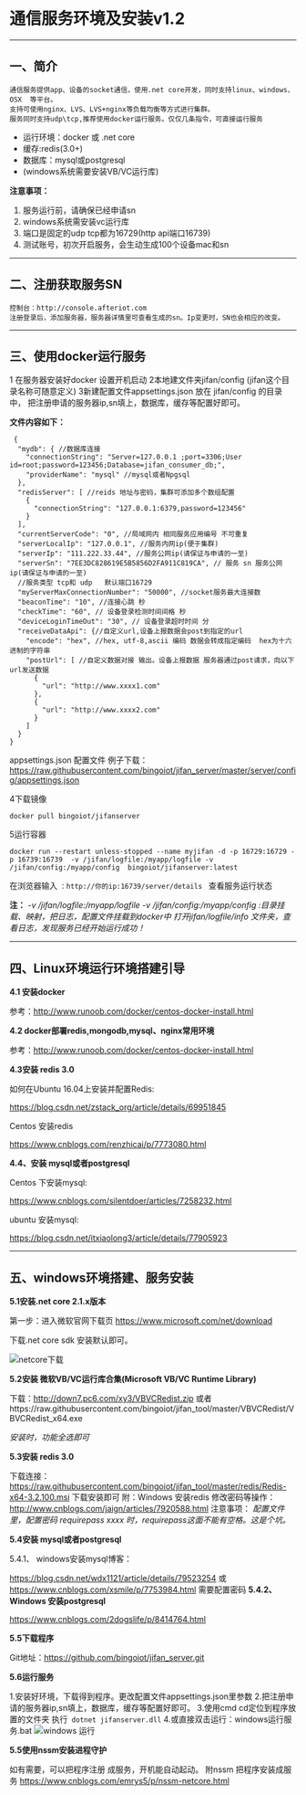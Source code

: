 
# 通信服务环境及安装v1.2

---
一、简介
---
    通信服务提供app、设备的socket通信，使用.net core开发，同时支持linux、windows、OSX  等平台。
    支持可使用nginx、LVS、LVS+nginx等负载均衡等方式进行集群。
    服务同时支持udp\tcp,推荐使用docker运行服务。仅仅几条指令，可直接运行服务

+ 运行环境：docker 或 .net core
+ 缓存:redis(3.0+)
+ 数据库：mysql或postgresql
+ (windows系统需要安装VB/VC运行库)

**注意事项：**
1. 服务运行前，请确保已经申请sn
2. windows系统需安装vc运行库
3. 端口是固定的udp tcp都为16729(http api端口16739)
4. 测试账号，初次开启服务，会生动生成100个设备mac和sn

---
二、注册获取服务SN
---
    控制台：http://console.afteriot.com
    注册登录后，添加服务器，服务器详情里可查看生成的sn。Ip变更时，SN也会相应的改变。


---
三、使用docker运行服务
---
1 在服务器安装好docker 设置开机启动
2本地建文件夹jifan/config    (jifan这个目录名称可随意定义)
3新建配置文件appsettings.json 放在 jifan/config 的目录中，
把注册申请的服务器ip,sn填上，数据库，缓存等配置好即可。

**文件内容如下：**

```
 {
  "mydb": { //数据库连接
    "connectionString": "Server=127.0.0.1 ;port=3306;User id=root;password=123456;Database=jifan_consumer_db;",
    "providerName": "mysql" //mysql或者Npgsql
  },
  "redisServer": [ //reids 地址与密码，集群可添加多个数组配置
    {
      "connectionString": "127.0.0.1:6379,password=123456"
    }
  ],
  "currentServerCode": "0", //局域网内 相同服务应用编号 不可重复
  "serverLocalIp": "127.0.0.1", //服务内网ip(便于集群)
  "serverIp": "111.222.33.44", //服务公网ip(请保证与申请的一至)
  "serverSn": "7EE3DC828619E5B5856D2FA911C819CA", // 服务 sn 服务公网ip(请保证与申请的一至)
  //服务类型 tcp和 udp   默认端口16729
  "myServerMaxConnectionNumber": "50000", //socket服务最大连接数
  "beaconTime": "10", //连接心跳 秒
  "checkTime": "60", // 设备登录检测时间间格 秒
  "deviceLoginTimeOut": "30", // 设备登录超时时间 分
  "receiveDataApi": {//自定义url,设备上报数据会post到指定的url
    "encode": "hex", //hex, utf-8,ascii 编码 数据会转成指定编码  hex为十六进制的字符串
    "postUrl": [ //自定义数据对接 输出。设备上报数据 服务器通过post请求，向以下url发送数据
      {
        "url": "http://www.xxxx1.com"
      },
      {
        "url": "http://www.xxxx2.com"
      }
    ]
  }
}
```
appsettings.json 配置文件 例子下载：
https://raw.githubusercontent.com/bingoiot/jifan_server/master/server/config/appsettings.json

4下载镜像

```docker pull bingoiot/jifanserver```

5运行容器

```docker run --restart unless-stopped --name myjifan -d -p 16729:16729 -p 16739:16739  -v /jifan/logfile:/myapp/logfile -v /jifan/config:/myapp/config  bingoiot/jifanserver:latest```


在浏览器输入 ```：http://你的ip:16739/server/details ``` 查看服务运行状态

**注：**
*-v /jifan/logfile:/myapp/logfile 
-v /jifan/config:/myapp/config  :目录挂载、映射，把日志，配置文件挂载到docker中
打开jifan/logfile/info 文件夹，查看日志，发现服务已经开始运行成功！*

---
四、Linux环境运行环境搭建引导
---
**4.1 安装docker**

参考：http://www.runoob.com/docker/centos-docker-install.html

**4.2 docker部署redis,mongodb,mysql、nginx常用环境**

参考：http://www.runoob.com/docker/centos-docker-install.html

**4.3安装 redis 3.0**

如何在Ubuntu 16.04上安装并配置Redis:

https://blog.csdn.net/zstack_org/article/details/69951845

Centos 安装redis

https://www.cnblogs.com/renzhicai/p/7773080.html

**4.4、安装 mysql或者postgresql**

Centos 下安装mysql:

https://www.cnblogs.com/silentdoer/articles/7258232.html

ubuntu 安装mysql:

https://blog.csdn.net/itxiaolong3/article/details/77905923

---
五、windows环境搭建、服务安装
---

**5.1安装.net core  2.1.x版本**

第一步：进入微软官网下载页 https://www.microsoft.com/net/download

下载.net core sdk 安装默认即可。
 
  ![netcore下载](https://raw.githubusercontent.com/ludycool/openfile/master/jifan_server/.netcored.png) 

**5.2安装  微软VB/VC运行库合集(Microsoft VB/VC Runtime Library)**

下载：http://down7.pc6.com/xy3/VBVCRedist.zip
或者https://raw.githubusercontent.com/bingoiot/jifan_tool/master/VBVCRedist/VBVCRedist_x64.exe

*安装时，功能全选即可*


**5.3安装 redis 3.0**

下载连接：https://raw.githubusercontent.com/bingoiot/jifan_tool/master/redis/Redis-x64-3.2.100.msi
下载安装即可
附：Windows 安装redis  修改密码等操作：http://www.cnblogs.com/jaign/articles/7920588.html
注意事项：
*配置文件里，配置密码   requirepass  xxxx 时，requirepass这面不能有空格。这是个坑。*

**5.4安装 mysql或者postgresql**

5.4.1、 windows安装mysql博客：

https://blog.csdn.net/wdx1121/article/details/79523254
或
https://www.cnblogs.com/xsmile/p/7753984.html
需要配置密码
**5.4.2、 Windows 安装postgresql**

https://www.cnblogs.com/2dogslife/p/8414764.html

**5.5下载程序**

Git地址：https://github.com/bingoiot/jifan_server.git

**5.6运行服务**

1.安装好环境，下载得到程序。更改配置文件appsettings.json里参数
2.把注册申请的服务器ip,sn填上，数据库，缓存等配置好即可。
3.使用cmd cd定位到程序放置的文件夹 执行``` dotnet jifanserver.dll```
4.或直接双击运行：windows运行服务.bat 
 ![windows 运行](https://raw.githubusercontent.com/ludycool/openfile/master/jifan_server/runcmd.png)

**5.5使用nssm安装进程守护**

如有需要，可以把程序注册 成服务，开机能自动起动。
附nssm 把程序安装成服务
https://www.cnblogs.com/emrys5/p/nssm-netcore.html




















